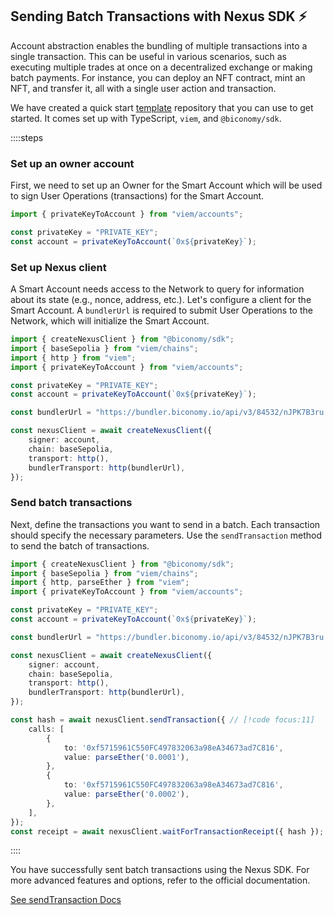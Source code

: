 ## Sending Batch Transactions with Nexus SDK ⚡️

Account abstraction enables the bundling of multiple transactions into a single transaction. This can be useful in various scenarios, such as executing multiple trades at once on a decentralized exchange or making batch payments. For instance, you can deploy an NFT contract, mint an NFT, and transfer it, all with a single user action and transaction.

We have created a quick start [template](https://github.com/bcnmy/examples/tree/main/quickstart) repository that you can use to get started. It comes set up with TypeScript, `viem`, and `@biconomy/sdk`.

::::steps

### Set up an owner account
First, we need to set up an Owner for the Smart Account which will be used to sign User Operations (transactions) for the Smart Account.

```typescript twoslash
import { privateKeyToAccount } from "viem/accounts";

const privateKey = "PRIVATE_KEY";
const account = privateKeyToAccount(`0x${privateKey}`);
```

### Set up Nexus client

A Smart Account needs access to the Network to query for information about its state (e.g., nonce, address, etc.). Let's configure a client for the Smart Account. A `bundlerUrl` is required to submit User Operations to the Network, which will initialize the Smart Account.

```typescript twoslash
import { createNexusClient } from "@biconomy/sdk";
import { baseSepolia } from "viem/chains"; 
import { http } from "viem"; 
import { privateKeyToAccount } from "viem/accounts";

const privateKey = "PRIVATE_KEY";
const account = privateKeyToAccount(`0x${privateKey}`);

const bundlerUrl = "https://bundler.biconomy.io/api/v3/84532/nJPK7B3ru.dd7f7861-190d-41bd-af80-6877f74b8f44"; // [!code focus:10]

const nexusClient = await createNexusClient({ 
    signer: account, 
    chain: baseSepolia, 
    transport: http(), 
    bundlerTransport: http(bundlerUrl), 
});
```

### Send batch transactions

Next, define the transactions you want to send in a batch. Each transaction should specify the necessary parameters. Use the `sendTransaction` method to send the batch of transactions.

```typescript twoslash
import { createNexusClient } from "@biconomy/sdk";
import { baseSepolia } from "viem/chains"; 
import { http, parseEther } from "viem"; 
import { privateKeyToAccount } from "viem/accounts";

const privateKey = "PRIVATE_KEY";
const account = privateKeyToAccount(`0x${privateKey}`);

const bundlerUrl = "https://bundler.biconomy.io/api/v3/84532/nJPK7B3ru.dd7f7861-190d-41bd-af80-6877f74b8f44"; 

const nexusClient = await createNexusClient({ 
    signer: account, 
    chain: baseSepolia, 
    transport: http(), 
    bundlerTransport: http(bundlerUrl), 
});

const hash = await nexusClient.sendTransaction({ // [!code focus:11]
    calls: [ 
        {
            to: '0xf5715961C550FC497832063a98eA34673ad7C816', 
            value: parseEther('0.0001'), 
        },
        {
            to: '0xf5715961C550FC497832063a98eA34673ad7C816',
            value: parseEther('0.0002'), 
        },
    ], 
}); 
const receipt = await nexusClient.waitForTransactionReceipt({ hash }); // [!code focus]
```
::::


You have successfully sent batch transactions using the Nexus SDK. For more advanced features and options, refer to the official documentation.

[See sendTransaction Docs](/nexus/nexus-client/methods#sendtransaction)


